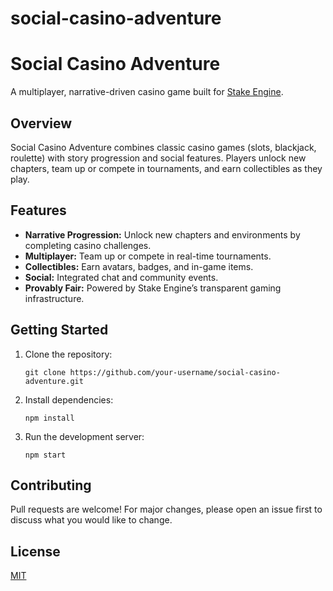 # social-casino-adventure
# Social Casino Adventure

A multiplayer, narrative-driven casino game built for [Stake Engine](https://engine.stake.com).

## Overview

Social Casino Adventure combines classic casino games (slots, blackjack, roulette) with story progression and social features. Players unlock new chapters, team up or compete in tournaments, and earn collectibles as they play.

## Features

- **Narrative Progression:** Unlock new chapters and environments by completing casino challenges.
- **Multiplayer:** Team up or compete in real-time tournaments.
- **Collectibles:** Earn avatars, badges, and in-game items.
- **Social:** Integrated chat and community events.
- **Provably Fair:** Powered by Stake Engine’s transparent gaming infrastructure.

## Getting Started

1. Clone the repository:
    ```
    git clone https://github.com/your-username/social-casino-adventure.git
    ```
2. Install dependencies:
    ```
    npm install
    ```
3. Run the development server:
    ```
    npm start
    ```

## Contributing

Pull requests are welcome! For major changes, please open an issue first to discuss what you would like to change.

## License

[MIT](LICENSE)
